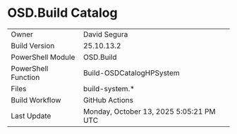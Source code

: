 ﻿# OSD.Build Catalog

| | |
|-|-|
| Owner | David Segura |
| Build Version | 25.10.13.2 |
| PowerShell Module | OSD.Build |
| PowerShell Function | Build-OSDCatalogHPSystem |
| Files | build-system.* |
| Build Workflow | GitHub Actions |
| Last Update | Monday, October 13, 2025 5:05:21 PM UTC |
